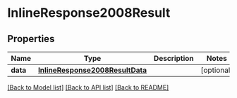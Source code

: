 # InlineResponse2008Result

## Properties
Name | Type | Description | Notes
------------ | ------------- | ------------- | -------------
**data** | [**InlineResponse2008ResultData**](InlineResponse2008ResultData.md) |  | [optional] 

[[Back to Model list]](../README.md#documentation-for-models) [[Back to API list]](../README.md#documentation-for-api-endpoints) [[Back to README]](../README.md)


